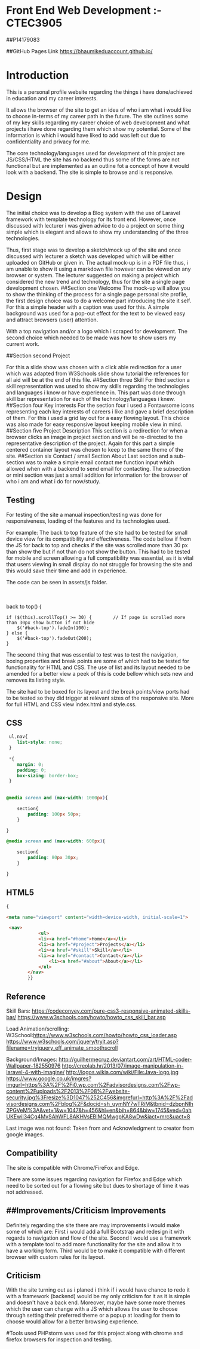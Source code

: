 # Front End Web Development :- CTEC3905
##P14179083

##GitHub Pages Link 
https://bhaumikeduaccount.github.io/

# Introduction
This is a personal profile website regarding the things i have done/achieved in education and my career interests.

It allows the browser of the site to get an idea of who i am what i would like to choose in-terms of my career path in 
the future. The site outlines some of my key skills regarding my career choice of web development and what projects i have done regarding them which show my potential.
Some of the information is which i would have liked to add was left out due to confidentiality and privacy for me. 

The core technology/languages used for development of this project are JS/CSS/HTML the site has no backend 
thus some of the forms are not functional but are implemented as an outline fot a concept of how it would look
with a backend. The site is simple to browse and is responsive.   
# Design
The initial choice was to develop a Blog system with the use of Laravel framework with template technology for its front end.
However, once discussed with lecturer i was given advice to do a project on some thing simple which is elegant and allows to show my understanding of the three technologies.

Thus, first stage was to develop a sketch/mock up of the site and once discussed with lecturer a sketch was developed which will be either uploaded on GitHub or given in. 
The actual mock-up is in a PDF file thus, i am unable to show it using a markdown file however can be viewed on any browser or system.
The lecturer suggested on making a project which considered the new trend and technology, thus for the site a single page development chosen.
##Section one Welcome
The mock-up will allow you to show the thinking of the process for a single page personal site profile, the first design choice was to do a welcome part introducing the site it self.
For this a simple header with a caption was used for this. A simple background was used for a pop-out effect for the text to be viewed easy and attract browsers (user) attention.

With a top navigation and/or a logo which i scraped for development. The second choice which needed to be made was how to show users my current work.


##Section second Project

For this a slide show was chosen with a click able redirection for a user which was adapted from W3Schools slide show tutorial 
the references for all aid will be at the end of this file. 
##Section three Skill
For third section a skill representation was used to show my skills
regarding the technologies and languages i know or have experience in. This part was done through skill bar representation for each of the technology/languages i knew.
##Section four Key interests
For the section four i used a Fontawsome icons representing each key interests of careers i like and gave a brief description of them. 
For this i used a grid lay out for a easy flowing layout. This choice was also made for easy responsive layout keeping mobile view in mind.
##Section five Project Description
This section is a redirection for when a browser clicks an image in project section and will be re-directed to the representative description of the project.
Again for this part a simple centered container layout was chosen to keep to the same theme of the site.
##Section six Contact / small Section About 
Last section and a sub-section was to make a simple email contact me function input which allowed when with a backend to send email for contacting.
The subsection or mini section was just a small addition for information for the browser of who i am and what i do for now/study.

## Testing
For testing of the site a manual inspection/testing was done for responsiveness, loading of the features and its technologies used.

For example: The back to top feature of the site had to be tested for small device view for its compatibility and effectiveness.
The code bellow if from the JS for back to top and checks if the site was scrolled more than 30 px than show the but if not than do not show the button.
This had to be tested for mobile and screen allowing a full compatibility was essential,
as it is vital that users viewing in small display do not struggle for browsing the site and this would save their time and add in experience.

The code can be seen in assets/js folder.

<br>
<br>
 back to top() {

    if ($(this).scrollTop() >= 30) {        // If page is scrolled more than 30px show button if not hide
        $('#back-top').fadeIn(100);
    } else {
        $('#back-top').fadeOut(200);
    }

The second thing that was essential to test was to test the navigation, boxing properties and break points are some of which had to be tested for functionality for HTML and CSS.
The use of list and its layout needed to be amended for a better view a peek of this is code bellow which sets new and removes its listing style. 

The site had to be boxed for its layout and the break points/view ports had to be tested so they did trigger at relevant sizes of the responsive site.
More for full HTML and CSS view index.html and style.css.

CSS
------------------------------------------------------------------------------------------------------------------------
```css   
 ul,nav{
 	list-style: none;
 }
 
 *{
 	margin: 0;
 	padding: 0;
 	box-sizing: border-box;
 }
 
 
@media screen and (max-width: 1000px){

	section{
		padding: 100px 50px;
	}

}

@media screen and (max-width: 600px){

	section{
		padding: 80px 30px;
	}

}
```

HTML5 
-----------------------------------------------------------------------------------------------------------------------
```HTML
{

<meta name="viewport" content="width=device-width, initial-scale=1">

 <nav>
            <ul>
			<li><a href="#home">Home</a></li>
			<li><a href="#project">Projects</a></li>
			<li><a href="#skill">Skill</a></li>
			<li><a href="#contact">Contact</a></li>
                <li><a href="#about">About</a></li>
            </ul>
		</nav>
		}}
```
## Reference
Skill Bars:
https://codeconvey.com/pure-css3-responsive-animated-skills-bar/
https://www.w3schools.com/howto/howto_css_skill_bar.asp

Load Animation/scrolling:
W3School:https://www.w3schools.com/howto/howto_css_loader.asp
https://www.w3schools.com/jquery/tryit.asp?filename=tryjquery_eff_animate_smoothscroll

Background/Images:
http://guilhermecruz.deviantart.com/art/HTML-coder-Wallpaper-182550976
http://creolab.hr/2013/07/image-manipulation-in-laravel-4-with-imagine/
http://logos.wikia.com/wiki/File:Java-logo.jpg
https://www.google.co.uk/imgres?imgurl=https%3A%2F%2Fi0.wp.com%2Fadvisordesigns.com%2Fwp-content%2Fuploads%2F2013%2F08%2Fwebsite-security.jpg%3Fresize%3D1047%252C456&imgrefurl=http%3A%2F%2Fadvisordesigns.com%2Fblog%2F&docid=sh_uymNY7wTRiM&tbnid=dzbpnNIh2PGVeM%3A&vet=1&w=1047&h=456&hl=en&bih=864&biw=1745&ved=0ahUKEwiI34Cg4MvSAhWFL8AKHVsEBIMQMwgpKA8wDw&iact=mrc&uact=8

Last image was not found: Taken from and Acknowledgment to creator from google images.

## Compatibility
The site is compatible with Chrome/FireFox and Edge.

There are some issues regarding navigation for Firefox and Edge which need to be sorted out for a flowing site but dues 
to shortage of time it was not addressed. 


 
##Improvements/Criticism
Improvements
------------------------------------------------------------------------------------------------------------------------
Definitely regarding the site there are may improvements i would make some of which are:
First i would add a full Bootstrap and redesign it with regards to navigation and flow of the site.
Second I would use a framework with a template tool to add more functionality for the site and allow it to have a working form.
Third would be to make it compatible with different browser with custom rules for its layout.

Criticism
------------------------------------------------------------------------------------------------------------------------
With the site turning out as i planed i think if i would have chance to redo it with a framework (backend)
 would be my only criticism for it as it is simple and doesn't have a back end. Moreover, maybe have some more themes which the user
 can change with a JS which allows the user to choose through setting their preferred theme 
 or a popup at loading for them to choose would allow for a better browsing experience.

 #Tools used
 PHPstorm was used for this project along with chrome and firefox browsers for inspection and testing.